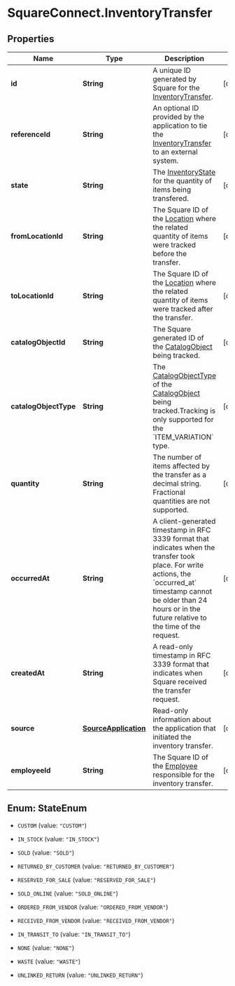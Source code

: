 # SquareConnect.InventoryTransfer

## Properties
Name | Type | Description | Notes
------------ | ------------- | ------------- | -------------
**id** | **String** | A unique ID generated by Square for the [InventoryTransfer](#type-inventorytransfer). | [optional] 
**referenceId** | **String** | An optional ID provided by the application to tie the [InventoryTransfer](#type-inventorytransfer) to an external system. | [optional] 
**state** | **String** | The [InventoryState](#type-inventorystate) for the quantity of items being transfered. | [optional] 
**fromLocationId** | **String** | The Square ID of the [Location](#type-location) where the related quantity of items were tracked before the transfer. | [optional] 
**toLocationId** | **String** | The Square ID of the [Location](#type-location) where the related quantity of items were tracked after the transfer. | [optional] 
**catalogObjectId** | **String** | The Square generated ID of the [CatalogObject](#type-catalogobject) being tracked. | [optional] 
**catalogObjectType** | **String** | The [CatalogObjectType](#type-catalogobjecttype) of the [CatalogObject](#type-catalogobject) being tracked.Tracking is only supported for the &#x60;ITEM_VARIATION&#x60; type. | [optional] 
**quantity** | **String** | The number of items affected by the transfer as a decimal string. Fractional quantities are not supported. | [optional] 
**occurredAt** | **String** | A client-generated timestamp in RFC 3339 format that indicates when the transfer took place. For write actions, the &#x60;occurred_at&#x60; timestamp cannot be older than 24 hours or in the future relative to the time of the request. | [optional] 
**createdAt** | **String** | A read-only timestamp in RFC 3339 format that indicates when Square received the transfer request. | [optional] 
**source** | [**SourceApplication**](SourceApplication.md) | Read-only information about the application that initiated the inventory transfer. | [optional] 
**employeeId** | **String** | The Square ID of the [Employee](#type-employee) responsible for the inventory transfer. | [optional] 


<a name="StateEnum"></a>
## Enum: StateEnum


* `CUSTOM` (value: `"CUSTOM"`)

* `IN_STOCK` (value: `"IN_STOCK"`)

* `SOLD` (value: `"SOLD"`)

* `RETURNED_BY_CUSTOMER` (value: `"RETURNED_BY_CUSTOMER"`)

* `RESERVED_FOR_SALE` (value: `"RESERVED_FOR_SALE"`)

* `SOLD_ONLINE` (value: `"SOLD_ONLINE"`)

* `ORDERED_FROM_VENDOR` (value: `"ORDERED_FROM_VENDOR"`)

* `RECEIVED_FROM_VENDOR` (value: `"RECEIVED_FROM_VENDOR"`)

* `IN_TRANSIT_TO` (value: `"IN_TRANSIT_TO"`)

* `NONE` (value: `"NONE"`)

* `WASTE` (value: `"WASTE"`)

* `UNLINKED_RETURN` (value: `"UNLINKED_RETURN"`)




